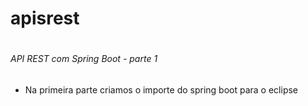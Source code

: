 # apisrest <h1>
###### API REST com Spring Boot - parte 1 
  * Na primeira parte criamos o importe do spring boot para o eclipse
